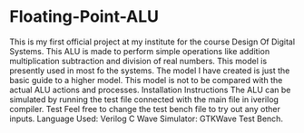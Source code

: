 # Floating-Point-ALU
This is my first official project at my institute for the course Design Of Digital Systems.
This ALU is made to perform simple operations like addition multiplication subtraction and division of real numbers.
This model is presently used in most fo the systems. The model I have created is just the basic guide to a higher model. 
This model is not to be compared with the actual ALU actions and processes.
Installation Instructions
The ALU can be simulated by running the test file connected with the main file in iverilog compiler.
Test
Feel free to change the test bench file to try out any other inputs.
Language Used: Verilog C
Wave Simulator: GTKWave
Test Bench.


